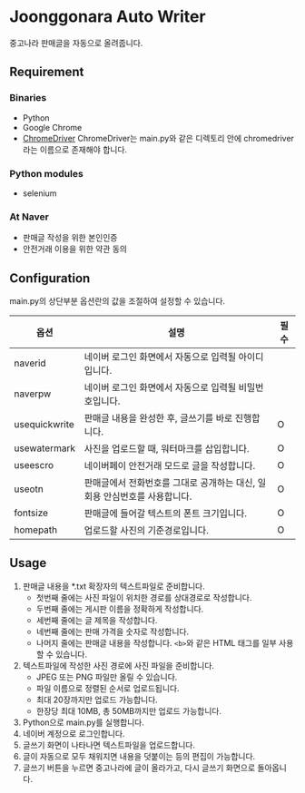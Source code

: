 # Joonggonara Auto Writer

중고나라 판매글을 자동으로 올려줍니다.

## Requirement

### Binaries

- Python
- Google Chrome
- [ChromeDriver](https://chromedriver.chromium.org/downloads)
  ChromeDriver는 main.py와 같은 디렉토리 안에 chromedriver라는 이름으로 존재해야 합니다.

### Python modules

- selenium

### At Naver

- 판매글 작성을 위한 본인인증
- 안전거래 이용을 위한 약관 동의

## Configuration

main.py의 상단부분 옵션란의 값을 조절하여 설정할 수 있습니다.

| 옵션          | 설명                                                                      | 필수 |
| ------------- | ------------------------------------------------------------------------- | ---- |
| naverid       | 네이버 로그인 화면에서 자동으로 입력될 아이디입니다.                      |
| naverpw       | 네이버 로그인 화면에서 자동으로 입력될 비밀번호입니다.                    |
| usequickwrite | 판매글 내용을 완성한 후, 글쓰기를 바로 진행합니다.                        | O    |
| usewatermark  | 사진을 업로드할 때, 워터마크를 삽입합니다.                                | O    |
| useescro      | 네이버페이 안전거래 모드로 글을 작성합니다.                               | O    |
| useotn        | 판매글에서 전화번호를 그대로 공개하는 대신, 일회용 안심번호를 사용합니다. | O    |
| fontsize      | 판매글에 들어갈 텍스트의 폰트 크기입니다.                                 | O    |
| homepath      | 업로드할 사진의 기준경로입니다.                                           | O    |

## Usage

1. 판매글 내용을 \*.txt 확장자의 텍스트파일로 준비합니다.
   - 첫번째 줄에는 사진 파일이 위치한 경로를 상대경로로 작성합니다.
   - 두번째 줄에는 게시판 이름을 정확하게 작성합니다.
   - 세번째 줄에는 글 제목을 작성합니다.
   - 네번째 줄에는 판매 가격을 숫자로 작성합니다.
   - 나머지 줄에는 판매글 내용을 작성합니다. `<b>`와 같은 HTML 태그를 일부 사용할 수 있습니다.
2. 텍스트파일에 작성한 사진 경로에 사진 파일을 준비합니다.
   - JPEG 또는 PNG 파일만 올릴 수 있습니다.
   - 파일 이름으로 정렬된 순서로 업로드됩니다.
   - 최대 20장까지만 업로드 가능합니다.
   - 한장당 최대 10MB, 총 50MB까지만 업로드 가능합니다.
3. Python으로 main.py를 실행합니다.
4. 네이버 계정으로 로그인합니다.
5. 글쓰기 화면이 나타나면 텍스트파일을 업로드합니다.
6. 글이 자동으로 모두 채워지면 내용을 덧붙이는 등의 편집이 가능합니다.
7. 글쓰기 버튼을 누르면 중고나라에 글이 올라가고, 다시 글쓰기 화면으로 돌아옵니다.

